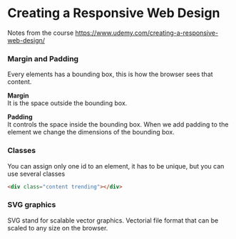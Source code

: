 # Creating a Responsive Web Design
Notes from the course https://www.udemy.com/creating-a-responsive-web-design/

### Margin and Padding
Every elements has a bounding box, this is how the browser sees that content.

**Margin**  
It is the space outside the bounding box.

**Padding**  
It controls the space inside the bounding box. When we add padding to the element we change the dimensions of the bounding box.

### Classes
You can assign only one id to an element, it has to be unique, but you can use several classes

```html
<div class="content trending"></div>
```

### SVG graphics
SVG stand for scalable vector graphics. Vectorial file format that can be scaled to any size on the browser.
